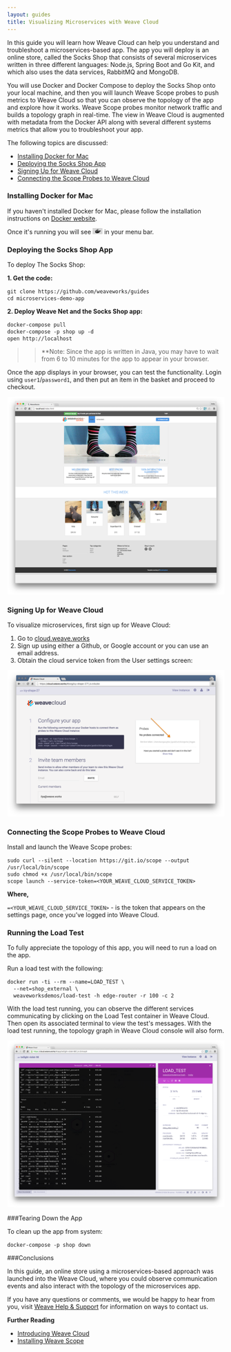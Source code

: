 ```yaml
---
layout: guides
title: Visualizing Microservices with Weave Cloud
---
```



In this guide you will learn how Weave Cloud can help you understand and troubleshoot a microservices-based app.  The app you will deploy is an online store, called the Socks Shop that consists of several microservices written in three different languages: Node.js, Spring Boot and Go Kit, and which also uses the data services, RabbitMQ and MongoDB.

You will use Docker and Docker Compose to deploy the Socks Shop onto your local machine, and then you will launch Weave Scope probes to push metrics to Weave Cloud so that you can observe the topology of the app and explore how it works. Weave Scope probes monitor network traffic and builds a topology graph in real-time. The view in Weave Cloud is augmented with metadata from the Docker API along with several different systems metrics that allow you to troubleshoot your app.

The following topics are discussed: 

* [Installing Docker for Mac](#install-docker-for-mac)
* [Deploying the Socks Shop App](#deploy-the-demo-app)
* [Signing Up for Weave Cloud](#sign-up-to-weave-cloud)
* [Connecting the Scope Probes to Weave Cloud](#connect-scope-probe-to-weave-cloud)


<h3 id="install-docker-for-mac">Installing Docker for Mac</h3>

If you haven't installed Docker for Mac, please follow the installation instructions on [Docker website][install-d4m].

Once it's running you will see <img alt="Docker Icon in the Mac OS menu bar" src="docker-for-mac-menu-bar-icon.png"
style="height: 1em;" /> in your menu bar.

[install-d4m]: https://docs.docker.com/docker-for-mac/

<h3 id="deploy-the-demo-app">Deploying the Socks Shop App</h3>

To deploy The Socks Shop: 

**1. Get the code:**

```
git clone https://github.com/weaveworks/guides
cd microservices-demo-app
```

**2. Deploy Weave Net and the Socks Shop app:**

```
docker-compose pull 
docker-compose -p shop up -d 
open http://localhost
```

>>**Note: Since the app is written in Java, you may have to wait from 6 to 10 minutes for the app to appear in your browser. 

Once the app  displays in your browser, you can test the functionality. Login using `user1`/`password1`, and then put an item in the basket and proceed to checkout.

![The Socks Shop ](socks-shop.png)


[demo-app]: https://github.com/weaveworks/weaveDemo


<h3 id="sign-up-to-weave-cloud">Signing Up for Weave Cloud</h3>

To visualize microservices, first sign up for Weave Cloud:

1.	Go to [cloud.weave.works](https://cloud.weave.works)
2.	Sign up using either a Github, or Google account or you can use an email address.
3.	Obtain the cloud service token from the User settings screen:

![Obtain service token for Weave Cloud](weave-cloud-token-screenshot.png)

<h3 id="connect-scope-probe-to-weave-cloud">Connecting the Scope Probes to Weave Cloud</h3>

Install and launch the Weave Scope probes:

```
sudo curl --silent --location https://git.io/scope --output /usr/local/bin/scope
sudo chmod +x /usr/local/bin/scope
scope launch --service-token=<YOUR_WEAVE_CLOUD_SERVICE_TOKEN>
```

**Where,** 

`=<YOUR_WEAVE_CLOUD_SERVICE_TOKEN>` - is the token that appears on the settings page, once you’ve logged into Weave Cloud. 


<h3 id="run-the-load-test">Running the Load Test</h3>

To fully appreciate the topology of this app, you will need to run a load on the app. 

Run a load test with the following:

```
docker run -ti --rm --name=LOAD_TEST \
  --net=shop_external \
  weaveworksdemos/load-test -h edge-router -r 100 -c 2
```

With the load test running, you can observe the different services communicating by clicking on the Load Test container in Weave Cloud. Then open its associated terminal to view the test's messages. With the load test running, the topology graph in Weave Cloud console will also form.

![The Socks Shop ](load-test-messages.png)

###Tearing Down the App

To clean up the app from system: 

```
docker-compose -p shop down
```

###Conclusions

In this guide, an online store using a microservices-based approach was launched into the Weave Cloud, where you could observe communication events and also interact with the topology of the microservices app. 

If you have any questions or comments, we would be happy to hear from you, visit [Weave Help & Support](https://www.weave.works/help/) for information on ways to contact us. 

**Further Reading**

 * [Introducing Weave Cloud](https://www.weave.works/docs/scope/latest/introducing/)
 * [Installing Weave Scope](https://www.weave.works/docs/scope/latest/installing/)


